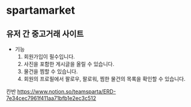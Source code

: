 # spartamarket

## 유저 간 중고거래 사이트

- 기능
  1. 회원가입이 필수입니다.
  2. 사진을 포함한 게시글을 올릴 수 있습니다.
  3. 물건을 찜할 수 있습니다.
  4. 회원의 프로필에서 팔로우, 팔로워, 찜한 물건의 목록을 확인할 수 있습니다.


칸반
https://www.notion.so/teamsparta/ERD-7e34cec7961f411aa71bfb1e2ec3c512
